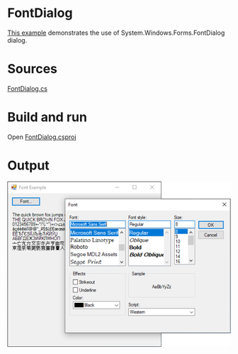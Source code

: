 # FontDialog

[This example](.) demonstrates the use of System.Windows.Forms.FontDialog dialog.

# Sources

[FontDialog.cs](FontDialog.cs)

# Build and run

Open [FontDialog.csproj](FontDialog.csproj)

# Output

![Screenshot](../../docs/Pictures/Forms/FontDialog.png)

